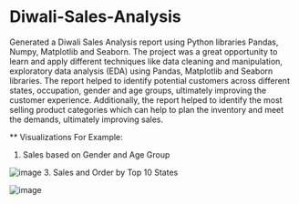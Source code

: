 # Diwali-Sales-Analysis
Generated a Diwali Sales Analysis report using Python libraries Pandas, Numpy, Matplotlib and Seaborn.
The project was a great opportunity to learn and apply different techniques like data cleaning and manipulation, exploratory data analysis (EDA) using Pandas, Matplotlib and Seaborn libraries.
The report helped to identify potential customers across different states, occupation, gender and age groups, ultimately improving the customer experience. Additionally, the report helped to identify the most selling product categories which can help to plan the inventory and meet the demands, ultimately improving sales.

** Visualizations For Example:
1. Sales based on Gender and Age Group

 ![image](https://github.com/Aniket-SS16/Diwali-Sales-Analysis/assets/145046102/5a5ecd76-ef39-4465-a24b-668e014fb377)
3. Sales and Order by Top 10 States

![image](https://github.com/Aniket-SS16/Diwali-Sales-Analysis/assets/145046102/998f3d2d-0e38-4028-9511-6f064ccff000)
